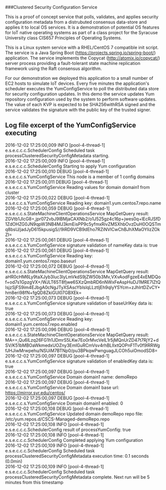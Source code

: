 ###Clustered Security Configuration Service

This is a proof of concept service that polls, validates, and applies security configuration metadata from a distrubuted consensus data-store and applies it to local OS services.  It is a demonstration of potential OS features for IoT native operating systems as part of a class project for the Syracuse University class CIS657 Principles of Operating Systems.

This is a Linux system service with a RHEL/CentOS 7 compatible init script.  The service is a Java Spring Boot (https://projects.spring.io/spring-boot/) application.  The service implements the Copycat (http://atomix.io/copycat/) server process providing a fault-tolerant state machine replication framework using the Raft consensus algorithm.

For our demonstration we deployed this application to a small number of EC2 hosts to simulate IoT devices.  Every five minutes the application's scheduler executes the YumConfigService to poll the distributed data store for security configuration updates.  In this demo the service updates Yum repository configuration used by the system to perform software updates.  The value of each KVP is expected to be SHA256withRSA signed and the service validates the signature with the public key of the trusted signer.

Log file excerpt of the YumConfigService executing
---------------------------------------------------

2016-12-02 17:25:00,009 INFO [pool-4-thread-1] e.s.e.c.c.c.SchedulerConfig Scheduled task processClusteredSecurityConfigMetadata starting.  
2016-12-02 17:25:00,009 INFO [pool-4-thread-1] e.s.e.c.c.c.SchedulerConfig Starting to apply Yum configuration  
2016-12-02 17:25:00,010 DEBUG [pool-4-thread-1] e.s.e.c.c.s.YumConfigService This node is a member of 1 config domains  
2016-12-02 17:25:00,011 DEBUG [pool-4-thread-1] e.s.e.c.c.s.YumConfigService Reading values for domain domain1 from cluster  
2016-12-02 17:25:00,022 DEBUG [pool-4-thread-1] e.s.e.c.c.s.YumConfigService Reading key: domain1.yum.centos7.repo.name  
2016-12-02 17:25:00,059 DEBUG [pool-4-thread-1] e.s.e.c.c.s.StateMachineClientOperationsService MapGetQuery result: ZGVtb1JlcG8=,jpr072vbJ9lBMjaCAXNb2/o1J525gz4c16p+jwes0q+lEcRJSfD1ZdOHZG0JN9qpW3NB4MJ3kmEisPP9c5yfmxRivZMSXhbOvzDuH0OQSTmq8bsU/jadJyD615kpusigS//9iRD9VCB9dEho7RZiNVlCwChBJhXMaOYlizZOkZI=  
2016-12-02 17:25:00,061 DEBUG [pool-4-thread-1] e.s.e.c.c.s.YumConfigService signature validation of nameKey data is: true  
2016-12-02 17:25:00,061 DEBUG [pool-4-thread-1] e.s.e.c.c.s.YumConfigService Reading key: domain1.yum.centos7.repo.baseurl  
2016-12-02 17:25:00,072 DEBUG [pool-4-thread-1] e.s.e.c.c.s.StateMachineClientOperationsService MapGetQuery result: aHR0cHM6Ly9taXJyb3Iuc3lyLmVkdS9jZW50b3Mv,VXvAodFgzeE4xEMDQof+od7s1GpzgVX+/WJLT65T8fjwe6SXzQmbRD6nNWxFeAspHuDJ1MRE7lZtQlsjzSjFS9im4EJbgA0cNgJTyXSAscYblslqLLztljEh9qIyYSYcm+zJhIrtDZvCY+hm8eri98fN+fgQD8ZkiGUl07GBXEk=  
2016-12-02 17:25:00,073 DEBUG [pool-4-thread-1] e.s.e.c.c.s.YumConfigService signature validation of baseUrlKey data is: true  
2016-12-02 17:25:00,073 DEBUG [pool-4-thread-1] e.s.e.c.c.s.YumConfigService Reading key: domain1.yum.centos7.repo.enabled  
2016-12-02 17:25:00,096 DEBUG [pool-4-thread-1] e.s.e.c.c.s.StateMachineClientOperationsService MapGetQuery result: MA==,Qu6lLzq26FG1h1JDmrS5LKw7Eo0rMvcVelL1r5jMQnUrZD47t7RjY2+dSV/K51bMBOaWkmedxUOZny3EmlGuRCmVsv4rhBLIIxtQOPnF1Tv0f9lRRWgfJHJiwMrwpehu/NSUiM7BTNp0/pu3BPkqwPwnguagJLCOh5uiOmodSD8=  
2016-12-02 17:25:00,097 DEBUG [pool-4-thread-1] e.s.e.c.c.s.YumConfigService signature validation of enabledKey data is: true  
2016-12-02 17:25:00,097 DEBUG [pool-4-thread-1] e.s.e.c.c.s.YumConfigService Domain domain1 name: demoRepo  
2016-12-02 17:25:00,097 DEBUG [pool-4-thread-1] e.s.e.c.c.s.YumConfigService Domain domain1 base url: https://mirror.syr.edu/centos/  
2016-12-02 17:25:00,097 DEBUG [pool-4-thread-1] e.s.e.c.c.s.YumConfigService Domain domain1 enabled: 0  
2016-12-02 17:25:00,108 DEBUG [pool-4-thread-1] e.s.e.c.c.s.YumConfigService Updated domain demoRepo repo file: /etc/yum.repos.d/CSCS-Managed-demoRepo.repo  
2016-12-02 17:25:00,108 INFO [pool-4-thread-1] e.s.e.c.c.c.SchedulerConfig result of processYumConfig: true  
2016-12-02 17:25:00,108 INFO [pool-4-thread-1] e.s.e.c.c.c.SchedulerConfig Completed applying Yum configuration  
2016-12-02 17:25:00,109 INFO [pool-4-thread-1] e.s.e.c.c.c.SchedulerConfig Scheduled task processClusteredSecurityConfigMetadata execution time: 0.1 seconds (0.0min)  
2016-12-02 17:25:00,109 INFO [pool-4-thread-1] e.s.e.c.c.c.SchedulerConfig Scheduled task processClusteredSecurityConfigMetadata complete.  Next run will be 5 minutes from this timestamp  